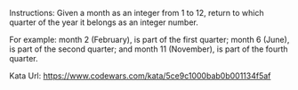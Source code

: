 Instructions:
Given a month as an integer from 1 to 12, return to which quarter of the year it belongs as an integer number.

For example: month 2 (February), is part of the first quarter; month 6 (June), is part of the second quarter; and month 11 (November), is part of the fourth quarter.

Kata Url: https://www.codewars.com/kata/5ce9c1000bab0b001134f5af
